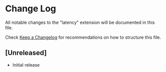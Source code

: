 # Change Log

All notable changes to the "latency" extension will be documented in this file.

Check [Keep a Changelog](http://keepachangelog.com/) for recommendations on how to structure this file.

## [Unreleased]

- Initial release